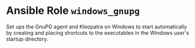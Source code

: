 # Ansible Role `windows_gnupg`

Set ups the GnuPG agent and Kleopatra on Windows to start automatically by
creating and placing shortcuts to the executables in the Windows user's
startup directory.
